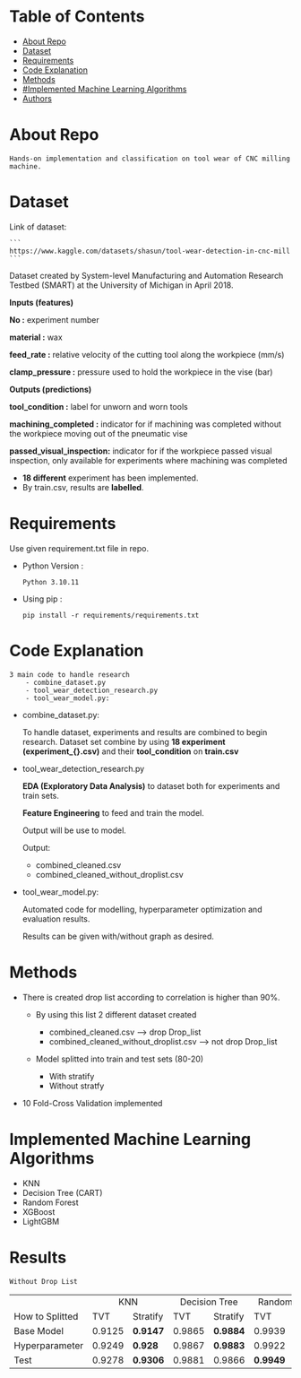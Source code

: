 # Table of Contents

   * [About Repo](#about-repo)
   * [Dataset](#dataset)
   * [Requirements](#requirements)
   * [Code Explanation](#code-explanation)
   * [Methods](#methods)
   * [#Implemented Machine Learning Algorithms](#implementedmachine-learning-algorithms)
   * [Authors](#authors)

# About Repo

    Hands-on implementation and classification on tool wear of CNC milling machine. 

# Dataset

Link of dataset:

    ```
    https://www.kaggle.com/datasets/shasun/tool-wear-detection-in-cnc-mill
    ```

Dataset created by System-level Manufacturing and Automation Research Testbed (SMART) at the University of Michigan in April 2018.

**Inputs (features)**

**No :** experiment number

**material :** wax

**feed_rate :** relative velocity of the cutting tool along the workpiece (mm/s)

**clamp_pressure :** pressure used to hold the workpiece in the vise (bar)

**Outputs (predictions)**

**tool_condition :** label for unworn and worn tools

**machining_completed :** indicator for if machining was completed without the workpiece moving out of the pneumatic vise

**passed_visual_inspection:** indicator for if the workpiece passed visual inspection, only available for experiments where machining was completed

- **18 different** experiment has been implemented.
- By train.csv, results are **labelled**.

# Requirements

Use given requirement.txt file in repo.

- Python Version :

  ```
  Python 3.10.11
  ```

- Using pip :

  ```terminal
  pip install -r requirements/requirements.txt
  ```

# Code Explanation
    3 main code to handle research
        - combine_dataset.py
        - tool_wear_detection_research.py
        - tool_wear_model.py:
- combine_dataset.py:
    
    To handle dataset, experiments and results are combined to begin research. 
    Dataset set combine by using **18 experiment (experiment_{}.csv)** and their **tool_condition** on **train.csv**

- tool_wear_detection_research.py

    **EDA (Exploratory Data Analysis)** to dataset both for experiments and train sets.
    
    **Feature Engineering** to feed and train the model. 

    Output will be use to model.

    Output: 
    - combined_cleaned.csv
    - combined_cleaned_without_droplist.csv

- tool_wear_model.py: 

    Automated code for modelling, hyperparameter optimization and evaluation results.
    
    Results can be given with/without graph as desired.

# Methods
- There is created drop list according to correlation is higher than 90%. 
    
    - By using this list 2 different dataset created
        - combined_cleaned.csv --> drop Drop_list 
        - combined_cleaned_without_droplist.csv --> not drop Drop_list

    - Model splitted into train and test sets (80-20)
        - With stratify
        - Without stratfy

- 10 Fold-Cross Validation implemented

# Implemented Machine Learning Algorithms

- KNN
- Decision Tree (CART)
- Random Forest
- XGBoost
- LightGBM

# Results
    Without Drop List 

<table>
  <tr>
    <td></td>
    <td style="text-align:center;" colspan="2">KNN</td>
    <td style="text-align:center;" colspan="2">Decision Tree</td>
    <td style="text-align:center;" colspan="2">Random Forest</td>
    <td style="text-align:center;" colspan="2">XGBoost</td>
    <td style="text-align:center;" colspan="2">LightGBM</td>
  </tr>
  <tr>
    <td>How to Splitted</td>
    <td>TVT</td>
    <td>Stratify</td>
    <td>TVT</td>
    <td>Stratify</td>
    <td>TVT</td>
    <td>Stratify</td>
    <td>TVT</td>
    <td>Stratify</td>
    <td>TVT</td>
    <td>Stratify</td>
  </tr>
  <tr>
    <td>Base Model</td>
    <td>0.9125</td>
    <td><b>0.9147</b></td>
    <td>0.9865</td>
    <td><b>0.9884</b></td>
    <td>0.9939</td>
    <td><b>0.9943</b></td>
    <td>0.9958</td>
    <td><b>0.996</b></td>
    <td>0.9956</td>
    <td><b>0.9959</b></td>
  </tr>
  <tr>
    <td>Hyperparameter</td>
    <td>0.9249</td>
    <td><b>0.928</b></td>
    <td>0.9867</td>
    <td><b>0.9883</b></td>
    <td>0.9922</td>
    <td><b>0.9932</b></td>
    <td>0.9963</td>
    <td><b>0.9968</b></td>
    <td>0.9974</td>
    <td><b>0.9978</b></td>
  </tr>
  <tr>
    <td>Test</td>
    <td>0.9278</td>
    <td><b>0.9306</b></td>
    <td>0.9881</td>
    <td>0.9866</td>
    <td><b>0.9949</b></td>
    <td>0.9921</td>
    <td><b>0.997</b></td>
    <td>0.9962</td>
    <td><b>0.9986</b></td>
    <td>0.9972</td>
  </tr>
</table>


